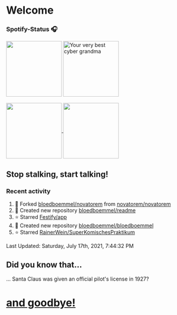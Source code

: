 # Welcome
### Spotify-Status 🎧
<p float="left" >
  <img src="https://novatorem-amber-nine.vercel.app/api/spotify" height="150px"/>
  <img alt="Your very best cyber grandma" src="https://thekenyonthrill.files.wordpress.com/2013/10/44-grandma-computer-e1381195849436.jpg" height="150px"/>
</p>


<a href="https://github.com/bloedboemmel">
  <img align="center" src="https://letstrys-bloedboemmel.vercel.app/api/?username=bloedboemmel&show_icons=true&theme=radical" height="150"/>
  
</a>
<a href="https://github.com/bloedboemmel">
  <img align="center" src="https://letstrys-bloedboemmel.vercel.app/api/top-langs/?username=bloedboemmel&theme=radical"  height="150"/>
</a>

## Stop stalking, start talking!
### Recent activity
<!--RECENT_ACTIVITY:start-->
1. 🔱 Forked [bloedboemmel/novatorem](https://github.com/bloedboemmel/novatorem) from [novatorem/novatorem](https://github.com/novatorem/novatorem)
2. 📔 Created new repository [bloedboemmel/readme](https://github.com/bloedboemmel/readme)
3. ⭐ Starred [Festify/app](https://github.com/Festify/app)
4. 📔 Created new repository [bloedboemmel/bloedboemmel](https://github.com/bloedboemmel/bloedboemmel)
5. ⭐ Starred [RainerWein/SuperKomischesPraktikum](https://github.com/RainerWein/SuperKomischesPraktikum)
<!--RECENT_ACTIVITY:end-->

<!--RECENT_ACTIVITY:last_update-->
Last Updated: Saturday, July 17th, 2021, 7:44:32 PM
<!--RECENT_ACTIVITY:last_update_end-->


## Did you know that...
... Santa Claus was given an official pilot's license in 1927?

# **[and goodbye!](http://www.5z8.info/open.exe_h2n6lk_worm)**

